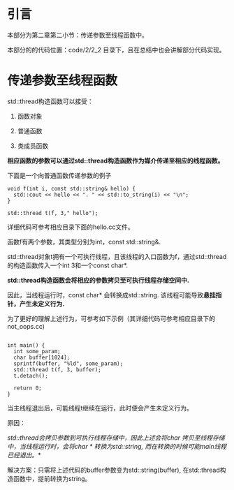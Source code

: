 # 引言

本部分为第二章第二小节：传递参数至线程函数中。

本部分的的代码位置：code/2/2_2 目录下，且在总结中也会讲解部分代码实现。

# 传递参数至线程函数

std::thread构造函数可以接受：

1. 函数对象

2. 普通函数

3. 类成员函数

**相应函数的参数可以通过std::thread构造函数作为媒介传递至相应的线程函数。**

下面是一个向普通函数传递参数的例子

```
void f(int i, const std::string& hello) {
  std::cout << hello << ". " << std::to_string(i) << "\n";
}

std::thread t(f, 3," hello");
```
详细代码可参考相应目录下面的hello.cc文件。

函数f有两个参数，其类型分别为int，const std::string&. 

std::thread对象t拥有一个可执行线程，且该线程的入口函数为f，通过std::thread的构造函数传入一个int 3和一个const char*.

**std::thread构造函数会将相应的参数拷贝至可执行线程存储空间中.**

因此，当线程运行时，const char* 会转换成std::string. 该线程可能导致**悬挂指针，产生未定义行为.**

为了更好的理解上述行为，可参考如下示例（其详细代码可参考相应目录下的not_oops.cc)

```

int main() {
  int some_param;
  char buffer[1024]; 
  sprintf(buffer, "%ld", some_param);
  std::thread t(f, 3, buffer);
  t.detach();

  return 0;
}
```
当主线程退出后，可能线程t继续在运行，此时便会产生未定义行为。

原因：

**std::thread会拷贝参数到可执行线程存储中，因此上述会将char* 拷贝至线程存储中，当线程运行时，会将char * 转换为std::string, 而在转换的时候可能main线程已经退出。**

解决方案：只需将上述代码的buffer参数变为std::string(buffer), 在std::thread构造函数中，提前转换为string。

